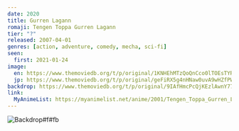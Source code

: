 ```yaml
---
date: 2020
title: Gurren Lagann
romaji: Tengen Toppa Gurren Lagann
tier: "?"
released: 2007-04-01
genres: [action, adventure, comedy, mecha, sci-fi]
seen:
  first: 2021-01-24
image:
  en: https://www.themoviedb.org/t/p/original/1KNHEhMTzQoQnCco0lTOEsTYRtT.jpg
  jp: https://www.themoviedb.org/t/p/original/geFiRX5g4nHNaw0uvA9wHZfPWIS.jpg
backdrop: https://www.themoviedb.org/t/p/original/9IAfHmcPcQjKEzlAwnY777iItbi.jpg
link:
  MyAnimeList: https://myanimelist.net/anime/2001/Tengen_Toppa_Gurren_Lagann/
---
```


![Backdrop#f#fb](https://www.themoviedb.org/t/p/original/hpWt972OjP3veaGYS1Qn8Z87MLO.jpg "Source: TMDB")
